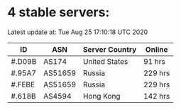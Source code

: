 # 4 stable servers:

Latest update at: Tue Aug 25 17:10:18 UTC 2020

| ID | ASN | Server Country | Online |
| -- | --- | -------------- | ------ |
| #.D09B | AS174 | United States | 91 hrs |
| #.95A7 | AS51659 | Russia | 229 hrs |
| #.FEBE | AS51659 | Russia | 229 hrs |
| #.618B | AS4594 | Hong Kong | 142 hrs |

